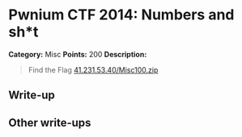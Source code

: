 # Pwnium CTF 2014: Numbers and sh*t

**Category:** Misc
**Points:** 200
**Description:**
> Find the Flag [41.231.53.40/Misc100.zip](Misc100.zip)

## Write-up


## Other write-ups


